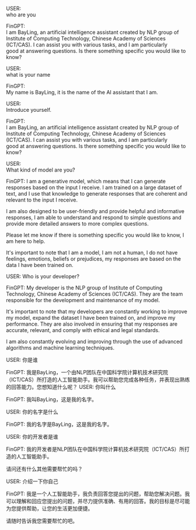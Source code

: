 USER:                                                                                                                                                                                                             
who are you                                                                                                                                                                                                       
                                                                                                                                                                                                                  
FinGPT:                                                                                                                                                                                                           
I am BayLing, an artificial intelligence assistant created by NLP group of Institute of Computing Technology, Chinese Academy of Sciences (ICT/CAS). I can assist you with various tasks, and I am particularly   
good at answering questions. Is there something specific you would like to know?                                                                                                                                  
                                                                                                                                                                                                                  
USER:                                                                                                                                                                                                             
what is your name                                                                                                                                                                                                 
                                                                                                                                                                                                                  
FinGPT:                                                                                                                                                                                                           
My name is BayLing, it is the name of the AI assistant that I am.                                                                                                                                                 
                                                                                                                                                                                                                  
USER:                                                                                                                                                                                                             
Introduce yourself.                                                                                                                                                                                               
                                                                                                                                                                                                                  
FinGPT:                                                                                                                                                                                                           
I am BayLing, an artificial intelligence assistant created by NLP group of Institute of Computing Technology, Chinese Academy of Sciences (ICT/CAS). I can assist you with various tasks, and I am particularly   
good at answering questions. Is there something specific you would like to know?                                                                                                                                  
                                                                                                                                                                                                                  
USER:                                                                                                                                                                                                             
What kind of model are you?                                                                                                                                                                                       

FinGPT:
I am a generative model, which means that I can generate responses based on the input I receive. I am trained on a large dataset of text, and I use that knowledge to generate responses that are coherent and
relevant to the input I receive.

I am also designed to be user-friendly and provide helpful and informative responses, I am able to understand and respond to simple questions and provide more detailed answers to more complex questions.

Please let me know if there is something specific you would like to know, I am here to help.

It's important to note that I am a model, I am not a human, I do not have feelings, emotions, beliefs or prejudices, my responses are based on the data I have been trained on.

USER:
Who is your developer?

FinGPT:
My developer is the NLP group of Institute of Computing Technology, Chinese Academy of Sciences (ICT/CAS). They are the team responsible for the development and maintenance of my model.

It's important to note that my developers are constantly working to improve my model, expand the dataset I have been trained on, and improve my performance. They are also involved in ensuring that my responses
are accurate, relevant, and comply with ethical and legal standards.

I am also constantly evolving and improving through the use of advanced algorithms and machine learning techniques.

USER:
你是谁

FinGPT:
我是BayLing，一个由NLP团队在中国科学院计算机技术研究院（ICT/CAS）所打造的人工智能助手。我可以帮助您完成各种任务，并表现出熟练的回答能力。您想知道什么呢？
USER:
你叫什么

FinGPT:
我叫BayLing，这是我的名字。

USER:
你的名字是什么

FinGPT:
我的名字是BayLing，这是我的名字。

USER:
你的开发者是谁

FinGPT:
我的开发者是NLP团队在中国科学院计算机技术研究院（ICT/CAS）所打造的人工智能助手。

请问还有什么其他需要帮忙的吗？

USER:
介绍一下你自己

FinGPT:
我是一个人工智能助手，我负责回答您提出的问题，帮助您解决问题。我可以理解和回应您提出的问题，并尽力提供准确、有用的回答。我的目标是尽可能为您提供帮助，让您的生活更加便捷。

请随时告诉我您需要帮忙的吧。